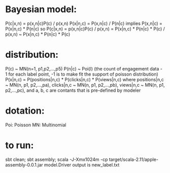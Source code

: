 # Bayesian model:
P(c|x,n) = p(x,n|c)P(c) / p(x,n)
P(x|n,c) = P(x,n|c) / P(n|c) implies P(x,n|c) = P(x|n,c) * P(n|c)
so P(c|x,n) = p(x,n|c)P(c) / p(x,n) = P(x|n,c) * P(n|c) * P(c) / p(x,n) ~ P(x|n,c) * P(n|c) * P(c) 

# distribution:
P(c) ~ MN(n=1, p1,p2,...,p5)
P(n|c) ~ Poi(l) (the count of engagement data - 1 for each label point, -1 is to make fit the support of poisson distribution) 
P(x|n,c) = P(positions|n,c) * P(clicks|n,c) * P(views|n,c) 
  where positions|n,c ~ MN(n, p1, p2,...,pa), 
  clicks|n,c ~ MN(n, p1, p2,...,pb),
  views|n,c ~ MN(n, p1, p2,...,pc), and
  a, b, c are contants that is pre-defined by modeler

# dotation:
Poi: Poisson
MN: Multinomial

# to run:
sbt clean; sbt assembly; scala -J-Xmx1024m -cp target/scala-2.11/apple-assembly-0.0.1.jar model.Driver
output is new_label.txt
